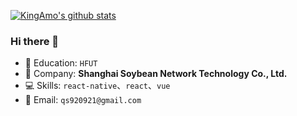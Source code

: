 
[![KingAmo's github stats](https://github-readme-stats.vercel.app/api?username=KingAmo&count_private=true&show_icons=true&theme=dark)](https://github.com/anuraghazra/github-readme-stats)

### Hi there 👋


- 🏫 Education: `HFUT`
- 🏢 Company: **Shanghai Soybean Network Technology Co., Ltd.**
- 💻 Skills: `react-native`、`react`、`vue`
- 📧 Email: `qs920921@gmail.com`

